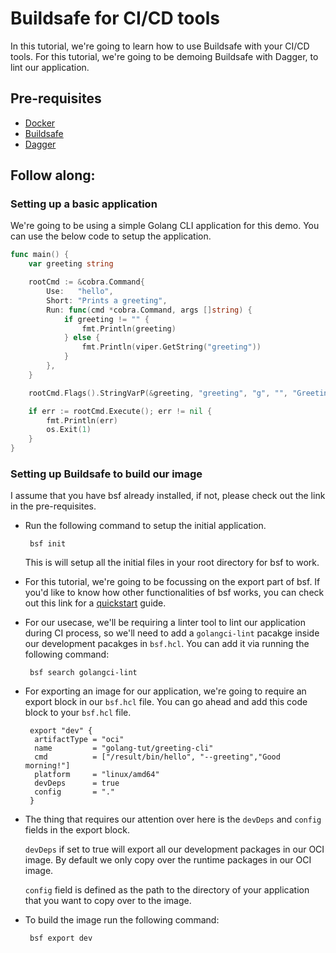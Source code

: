 # Buildsafe for CI/CD tools

In this tutorial, we're going to learn how to use Buildsafe with your CI/CD tools.
For this tutorial, we're going to be demoing Buildsafe with Dagger, to lint our application.

## Pre-requisites

- [Docker](https://docs.docker.com/engine/install/)
- [Buildsafe](https://github.com/buildsafedev/bsfrelease/blob/main/docs/quickstart.md#setup)
- [Dagger](https://docs.dagger.io/install)

## Follow along:

### Setting up a basic application

We're going to be using a simple Golang CLI application for this demo.
You can use the below code to setup the application.

```go
func main() {
	var greeting string

	rootCmd := &cobra.Command{
		Use:   "hello",
		Short: "Prints a greeting",
		Run: func(cmd *cobra.Command, args []string) {
			if greeting != "" {
				fmt.Println(greeting)
			} else {
				fmt.Println(viper.GetString("greeting"))
			}
		},
	}

	rootCmd.Flags().StringVarP(&greeting, "greeting", "g", "", "Greeting message")

	if err := rootCmd.Execute(); err != nil {
		fmt.Println(err)
		os.Exit(1)
	}
}
```

### Setting up Buildsafe to build our image

I assume that you have bsf already installed, if not, please check out the link in the pre-requisites.

- Run the following command to setup the initial application.
  ```    
   bsf init
  ```
  This is will setup all the initial files in your root directory for bsf to work.

- For this tutorial, we're going to be focussing on the export part of bsf.
  If you'd like to know how other functionalities of bsf works, you can check out this link for a
  [quickstart](https://github.com/buildsafedev/bsfrelease/blob/main/docs/quickstart.md) guide.

- For our usecase, we'll be requiring a linter tool to lint our application during CI process, so we'll
  need to add a `golangci-lint` pacakge inside our development pacakges in `bsf.hcl`.
  You can add it via running the following command:
  ```    
   bsf search golangci-lint
  ```

- For exporting an image for our application, we're going to require an export block in our `bsf.hcl` file.
  You can go ahead and add this code block to your `bsf.hcl` file.
  ```    
   export "dev" {
    artifactType = "oci"
    name         = "golang-tut/greeting-cli"
    cmd          = ["/result/bin/hello", "--greeting","Good morning!"]
    platform     = "linux/amd64"
    devDeps      = true
    config       = "."
   }
  ```

- The thing that requires our attention over here is the `devDeps` and `config` fields in the export block.

  `devDeps` if set to true will export all our development packages in our OCI image. By default we only copy
  over the runtime packages in our OCI image.

  `config` field is defined as the path to the directory of your application that you want to copy over to the image.

- To build the image run the following command:
  ```
   bsf export dev
  ```
